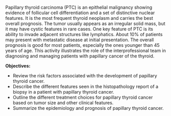 Papillary thyroid carcinoma (PTC) is an epithelial malignancy showing evidence of follicular cell differentiation and a set of distinctive nuclear features. It is the most frequent thyroid neoplasm and carries the best overall prognosis. The tumor usually appears as an irregular solid mass, but it may have cystic features in rare cases. One key feature of PTC is its ability to invade adjacent structures like lymphatics. About 10% of patients may present with metastatic disease at initial presentation. The overall prognosis is good for most patients, especially the ones younger than 45 years of age. This activity illustrates the role of the interprofessional team in diagnosing and managing patients with papillary cancer of the thyroid.

**Objectives:**
- Review the risk factors associated with the development of papillary thyroid cancer.
- Describe the different features seen in the histopathology report of a biopsy in a patient with papillary thyroid cancer.
- Outline the different treatment choices for papillary thyroid cancer based on tumor size and other clinical features.
- Summarize the epidemiology and prognosis of papillary thyroid cancer.